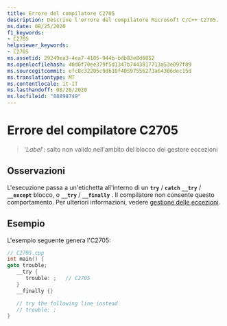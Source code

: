 ```yaml
---
title: Errore del compilatore C2705
description: Descrive l'errore del compilatore Microsoft C/C++ C2705.
ms.date: 08/25/2020
f1_keywords:
- C2705
helpviewer_keywords:
- C2705
ms.assetid: 29249ea3-4ea7-4105-944b-bdb83e8d6852
ms.openlocfilehash: 40d0f70ee379f5d1347b7443817713a53e097f89
ms.sourcegitcommit: efc8c32205c9d610f40597556273a64306dec15d
ms.translationtype: MT
ms.contentlocale: it-IT
ms.lasthandoff: 08/26/2020
ms.locfileid: "88898749"
---
```

# <a name="compiler-error-c2705"></a>Errore del compilatore C2705

> '*Label*': salto non valido nell'ambito del blocco del gestore eccezioni

## <a name="remarks"></a>Osservazioni

L'esecuzione passa a un'etichetta all'interno di un **`try`** / **`catch`** **`__try`** / **`__except`** blocco, o **`__try`** / **`__finally`** . Il compilatore non consente questo comportamento. Per ulteriori informazioni, vedere [gestione delle eccezioni](../../cpp/exception-handling-in-visual-cpp.md).

## <a name="example"></a>Esempio

L'esempio seguente genera l'C2705:

```cpp
// C2705.cpp
int main() {
goto trouble;
   __try {
      trouble: ;   // C2705
   }
   __finally {}

   // try the following line instead
   // trouble: ;
}
```
